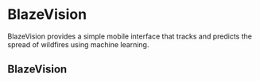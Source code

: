 # BlazeVision

BlazeVision provides a simple mobile interface that tracks and predicts the spread of wildfires using machine learning.


## BlazeVision
